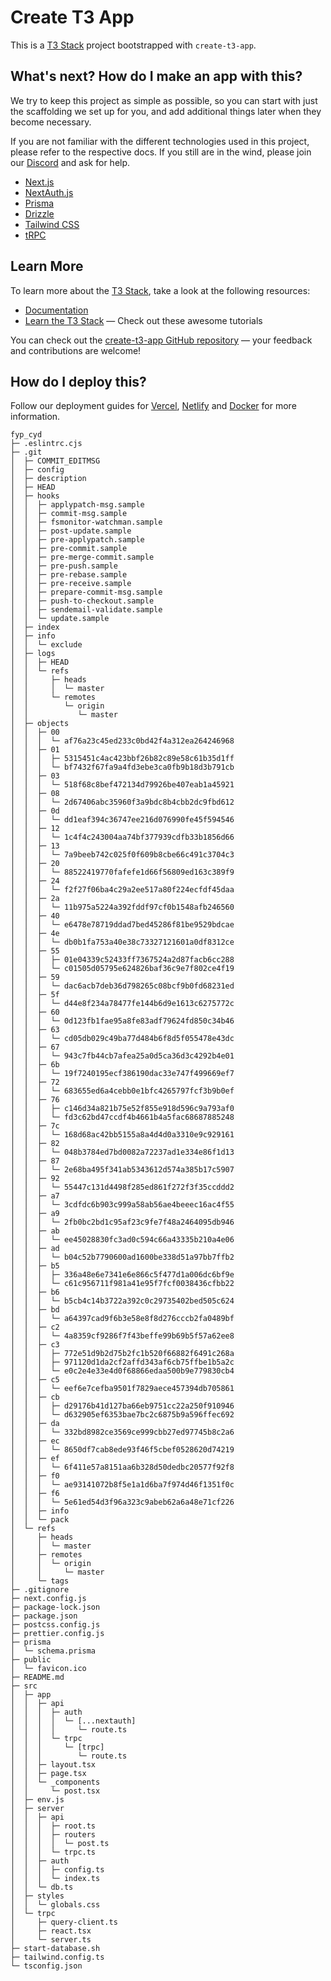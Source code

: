 # Create T3 App

This is a [T3 Stack](https://create.t3.gg/) project bootstrapped with `create-t3-app`.

## What's next? How do I make an app with this?

We try to keep this project as simple as possible, so you can start with just the scaffolding we set up for you, and add additional things later when they become necessary.

If you are not familiar with the different technologies used in this project, please refer to the respective docs. If you still are in the wind, please join our [Discord](https://t3.gg/discord) and ask for help.

- [Next.js](https://nextjs.org)
- [NextAuth.js](https://next-auth.js.org)
- [Prisma](https://prisma.io)
- [Drizzle](https://orm.drizzle.team)
- [Tailwind CSS](https://tailwindcss.com)
- [tRPC](https://trpc.io)

## Learn More

To learn more about the [T3 Stack](https://create.t3.gg/), take a look at the following resources:

- [Documentation](https://create.t3.gg/)
- [Learn the T3 Stack](https://create.t3.gg/en/faq#what-learning-resources-are-currently-available) — Check out these awesome tutorials

You can check out the [create-t3-app GitHub repository](https://github.com/t3-oss/create-t3-app) — your feedback and contributions are welcome!

## How do I deploy this?

Follow our deployment guides for [Vercel](https://create.t3.gg/en/deployment/vercel), [Netlify](https://create.t3.gg/en/deployment/netlify) and [Docker](https://create.t3.gg/en/deployment/docker) for more information.

```
fyp_cyd
├─ .eslintrc.cjs
├─ .git
│  ├─ COMMIT_EDITMSG
│  ├─ config
│  ├─ description
│  ├─ HEAD
│  ├─ hooks
│  │  ├─ applypatch-msg.sample
│  │  ├─ commit-msg.sample
│  │  ├─ fsmonitor-watchman.sample
│  │  ├─ post-update.sample
│  │  ├─ pre-applypatch.sample
│  │  ├─ pre-commit.sample
│  │  ├─ pre-merge-commit.sample
│  │  ├─ pre-push.sample
│  │  ├─ pre-rebase.sample
│  │  ├─ pre-receive.sample
│  │  ├─ prepare-commit-msg.sample
│  │  ├─ push-to-checkout.sample
│  │  ├─ sendemail-validate.sample
│  │  └─ update.sample
│  ├─ index
│  ├─ info
│  │  └─ exclude
│  ├─ logs
│  │  ├─ HEAD
│  │  └─ refs
│  │     ├─ heads
│  │     │  └─ master
│  │     └─ remotes
│  │        └─ origin
│  │           └─ master
│  ├─ objects
│  │  ├─ 00
│  │  │  └─ af76a23c45ed233c0bd42f4a312ea264246968
│  │  ├─ 01
│  │  │  ├─ 5315451c4ac423bbf26b82c89e58c61b35d1ff
│  │  │  └─ bf7432f67fa9a4fd3ebe3ca0fb9b18d3b791cb
│  │  ├─ 03
│  │  │  └─ 518f68c8bef472134d79926be407eab1a45921
│  │  ├─ 08
│  │  │  └─ 2d67406abc35960f3a9bdc8b4cbb2dc9fbd612
│  │  ├─ 0d
│  │  │  └─ dd1eaf394c36747ee216d076990fe45f594546
│  │  ├─ 12
│  │  │  └─ 1c4f4c243004aa74bf377939cdfb33b1856d66
│  │  ├─ 13
│  │  │  └─ 7a9beeb742c025f0f609b8cbe66c491c3704c3
│  │  ├─ 20
│  │  │  └─ 88522419770fafefe1d66f56809ed163c389f9
│  │  ├─ 24
│  │  │  └─ f2f27f06ba4c29a2ee517a80f224ecfdf45daa
│  │  ├─ 2a
│  │  │  └─ 11b975a5224a392fddf97cf0b1548afb246560
│  │  ├─ 40
│  │  │  └─ e6478e78719ddad7bed45286f81be9529bdcae
│  │  ├─ 4e
│  │  │  └─ db0b1fa753a40e38c73327121601a0df8312ce
│  │  ├─ 55
│  │  │  ├─ 01e04339c52433ff7367524a2d87facb6cc288
│  │  │  └─ c01505d05795e624826baf36c9e7f802ce4f19
│  │  ├─ 59
│  │  │  └─ dac6acb7deb36d798265c08bcf9b0fd68231ed
│  │  ├─ 5f
│  │  │  └─ d44e8f234a78477fe144b6d9e1613c6275772c
│  │  ├─ 60
│  │  │  └─ 0d123fb1fae95a8fe83adf79624fd850c34b46
│  │  ├─ 63
│  │  │  └─ cd05db029c49ba77d484b6f8d5f055478e43dc
│  │  ├─ 67
│  │  │  └─ 943c7fb44cb7afea25a0d5ca36d3c4292b4e01
│  │  ├─ 6b
│  │  │  └─ 19f7240195ecf386190dac33e747f499669ef7
│  │  ├─ 72
│  │  │  └─ 683655ed6a4cebb0e1bfc4265797fcf3b9b0ef
│  │  ├─ 76
│  │  │  ├─ c146d34a821b75e52f855e918d596c9a793af0
│  │  │  └─ fd3c62bd47ccdf4b4661b4a5fac68687885248
│  │  ├─ 7c
│  │  │  └─ 168d68ac42bb5155a8a4d4d0a3310e9c929161
│  │  ├─ 82
│  │  │  └─ 048b3784ed7bd0082a72237ad1e334e86f1d13
│  │  ├─ 87
│  │  │  └─ 2e68ba495f341ab5343612d574a385b17c5907
│  │  ├─ 92
│  │  │  └─ 55447c131d4498f285ed861f272f3f35ccddd2
│  │  ├─ a7
│  │  │  └─ 3cdfdc6b903c999a58ab56ae4beeec16ac4f55
│  │  ├─ a9
│  │  │  └─ 2fb0bc2bd1c95af23c9fe7f48a2464095db946
│  │  ├─ ab
│  │  │  └─ ee45028830fc3ad0c594c66a43335b210a4e06
│  │  ├─ ad
│  │  │  └─ b04c52b7790600ad1600be338d51a97bb7ffb2
│  │  ├─ b5
│  │  │  ├─ 336a48e6e7341e6e866c5f477d1a006dc6bf9e
│  │  │  └─ c61c956711f981a41e95f7fcf0038436cfbb22
│  │  ├─ b6
│  │  │  └─ b5cb4c14b3722a392c0c29735402bed505c624
│  │  ├─ bd
│  │  │  └─ a64397cad9f6b3e58e8f8d276cccb2fa0489bf
│  │  ├─ c2
│  │  │  └─ 4a8359cf9286f7f43beffe99b69b5f57a62ee8
│  │  ├─ c3
│  │  │  ├─ 772e51d9b2d75b2fc1b520f66882f6491c268a
│  │  │  ├─ 971120d1da2cf2affd343af6cb75ffbe1b5a2c
│  │  │  └─ e0c2e4e33e4d0f68866edaa500b9e779830cb4
│  │  ├─ c5
│  │  │  └─ eef6e7cefba9501f7829aece457394db705861
│  │  ├─ cb
│  │  │  ├─ d29176b41d127ba66eb9751cc22a250f910946
│  │  │  └─ d632905ef6353bae7bc2c6875b9a596ffec692
│  │  ├─ da
│  │  │  └─ 332bd8982ce3569ce999cbb27ed97745b8c2a6
│  │  ├─ ec
│  │  │  └─ 8650df7cab8ede93f46f5cbef0528620d74219
│  │  ├─ ef
│  │  │  └─ 6f411e57a8151aa6b328d50dedbc20577f92f8
│  │  ├─ f0
│  │  │  └─ ae93141072b8f5e1a1d6ba7f974d46f1351f0c
│  │  ├─ f6
│  │  │  └─ 5e61ed54d3f96a323c9abeb62a6a48e71cf226
│  │  ├─ info
│  │  └─ pack
│  └─ refs
│     ├─ heads
│     │  └─ master
│     ├─ remotes
│     │  └─ origin
│     │     └─ master
│     └─ tags
├─ .gitignore
├─ next.config.js
├─ package-lock.json
├─ package.json
├─ postcss.config.js
├─ prettier.config.js
├─ prisma
│  └─ schema.prisma
├─ public
│  └─ favicon.ico
├─ README.md
├─ src
│  ├─ app
│  │  ├─ api
│  │  │  ├─ auth
│  │  │  │  └─ [...nextauth]
│  │  │  │     └─ route.ts
│  │  │  └─ trpc
│  │  │     └─ [trpc]
│  │  │        └─ route.ts
│  │  ├─ layout.tsx
│  │  ├─ page.tsx
│  │  └─ _components
│  │     └─ post.tsx
│  ├─ env.js
│  ├─ server
│  │  ├─ api
│  │  │  ├─ root.ts
│  │  │  ├─ routers
│  │  │  │  └─ post.ts
│  │  │  └─ trpc.ts
│  │  ├─ auth
│  │  │  ├─ config.ts
│  │  │  └─ index.ts
│  │  └─ db.ts
│  ├─ styles
│  │  └─ globals.css
│  └─ trpc
│     ├─ query-client.ts
│     ├─ react.tsx
│     └─ server.ts
├─ start-database.sh
├─ tailwind.config.ts
└─ tsconfig.json

```